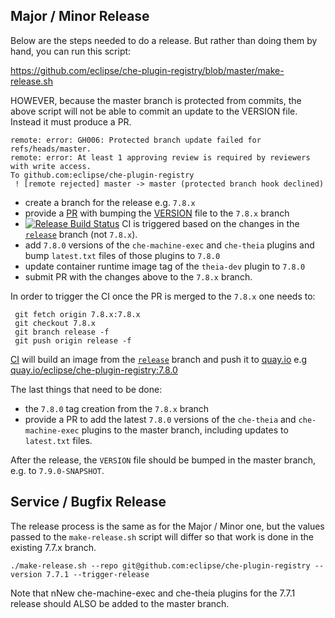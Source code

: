 ## Major / Minor Release

Below are the steps needed to do a release. But rather than doing them by hand, you can run this script:

https://github.com/eclipse/che-plugin-registry/blob/master/make-release.sh

HOWEVER, because the master branch is protected from commits, the above script will not be able to commit an update to the VERSION file. Instead it must produce a PR.

```
remote: error: GH006: Protected branch update failed for refs/heads/master.
remote: error: At least 1 approving review is required by reviewers with write access.
To github.com:eclipse/che-plugin-registry
 ! [remote rejected] master -> master (protected branch hook declined)
```
- create a branch for the release e.g. `7.8.x`
- provide a [PR](https://github.com/eclipse/che-plugin-registry/pull/171) with bumping the [VERSION](https://github.com/eclipse/che-plugin-registry/blob/master/VERSION) file to the `7.8.x` branch
- [![Release Build Status](https://ci.centos.org/buildStatus/icon?subject=release&job=devtools-che-plugin-registry-release/)](https://ci.centos.org/job/devtools-che-plugin-registry-release/) CI is triggered based on the changes in the [`release`](https://github.com/eclipse/che-plugin-registry/tree/release) branch (not `7.8.x`).
- add `7.8.0` versions of the `che-machine-exec` and `che-theia` plugins and bump `latest.txt` files of those plugins to `7.8.0`
- update container runtime image tag of the `theia-dev` plugin to `7.8.0`
- submit PR with the changes above to the `7.8.x` branch.
 
In order to trigger the CI once the PR is merged to the `7.8.x` one needs to:

```
 git fetch origin 7.8.x:7.8.x
 git checkout 7.8.x
 git branch release -f 
 git push origin release -f
```

[CI](https://ci.centos.org/job/devtools-che-plugin-registry-release/) will build an image from the [`release`](https://github.com/eclipse/che-plugin-registry/tree/release) branch and push it to [quay.io](https://quay.io/organization/eclipse) e.g [quay.io/eclipse/che-plugin-registry:7.8.0](https://quay.io/repository/eclipse/che-plugin-registry?tab=tags&tag=7.8.0)

The last things that need to be done:

- the `7.8.0` tag creation from the `7.8.x` branch
- provide a PR to add the latest `7.8.0` versions of the `che-theia` and `che-machine-exec` plugins to the master branch, including updates to `latest.txt` files.

After the release, the `VERSION` file should be bumped in the master branch, e.g. to `7.9.0-SNAPSHOT`.

## Service / Bugfix  Release

The release process is the same as for the Major / Minor one, but the values passed to the `make-release.sh` script will differ so that work is done in the existing 7.7.x branch.

```
./make-release.sh --repo git@github.com:eclipse/che-plugin-registry --version 7.7.1 --trigger-release
```

Note that nNew che-machine-exec and che-theia plugins for the 7.7.1 release should ALSO be added to the master branch.

